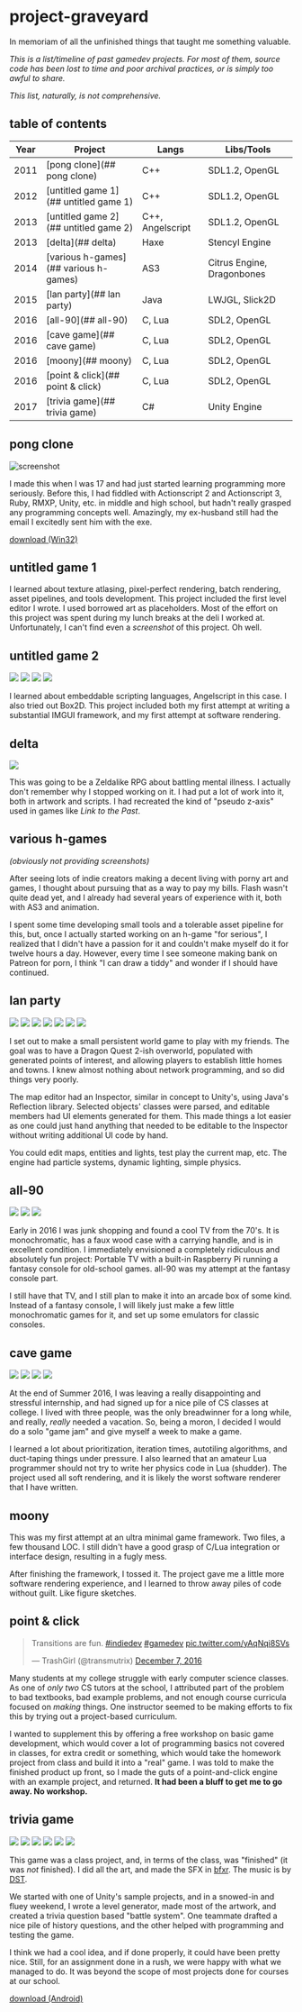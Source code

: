# project-graveyard
In memoriam of all the unfinished things that taught me something valuable.

*This is a list/timeline of past  gamedev projects. For most of them, source code has been lost to time and poor archival practices, or is simply too awful to share.*

*This list, naturally, is not comprehensive.*


## table of contents

Year | Project                               | Langs     | Libs/Tools
-----|---------------------------------------|-----------|-----------
2011 | [pong clone](## pong clone)           | C++       | SDL1.2, OpenGL
2012 | [untitled game 1](## untitled game 1) | C++       | SDL1.2, OpenGL
2013 | [untitled game 2](## untitled game 2) | C++, Angelscript | SDL1.2, OpenGL
2013 | [delta](## delta)                     | Haxe      | Stencyl Engine
2014 | [various h-games](## various h-games) | AS3       | Citrus Engine, Dragonbones
2015 | [lan party](## lan party)             | Java      | LWJGL, Slick2D
2016 | [all-90](## all-90)                   | C, Lua    | SDL2, OpenGL
2016 | [cave game](## cave game)             | C, Lua    | SDL2, OpenGL
2016 | [moony](## moony)                     | C, Lua    | SDL2, OpenGL
2016 | [point & click](## point & click)     | C, Lua    | SDL2, OpenGL
2017 | [trivia game](## trivia game)         | C#        | Unity Engine



## pong clone
![screenshot](2011/pong-clone/screen.png)

I made this when I was 17 and had just started learning programming more seriously. Before this, I had fiddled with Actionscript 2 and Actionscript 3, Ruby, RMXP, Unity, etc. in middle and high school, but hadn't really grasped any programming concepts well. Amazingly, my ex-husband still had the email I excitedly sent him with the exe.

[download (Win32)](2011/pong-clone/pong-clone.zip)



## untitled game 1
I learned about texture atlasing, pixel-perfect rendering, batch rendering, asset pipelines, and tools development. This project included the first level editor I wrote. I used borrowed art as placeholders. Most of the effort on this project was spent during my lunch breaks at the deli I worked at. Unfortunately, I can't find even a *screenshot* of this project. Oh well.




## untitled game 2
![](untitled-2/imgui.png)
![](untitled-2/particles.png)
![](untitled-2/softrend0.png)
![](untitled-2/softrend1.png)

I learned about embeddable scripting languages, Angelscript in this case. I also tried out Box2D. This project included both my first attempt at writing a substantial IMGUI framework, and my first attempt at software rendering.




## delta
![](delta/screen0.png)

This was going to be a Zeldalike RPG about battling mental illness. I actually don't remember why I stopped working on it. I had put a lot of work into it, both in artwork and scripts. I had recreated the kind of "pseudo z-axis" used in games like *Link to the Past*.



## various h-games
*(obviously not providing screenshots)*

After seeing lots of indie creators making a decent living with porny art and games, I thought about pursuing that as a way to pay my bills. Flash wasn't quite dead yet, and I already had several years of experience with it, both with AS3 and animation.

I spent some time developing small tools and a tolerable asset pipeline for this, but, once I actually started working on an h-game "for serious", I realized that I didn't have a passion for it and couldn't make myself do it for twelve hours a day. However, every time I see someone making bank on Patreon for porn, I think "I can draw a tiddy" and wonder if I should have continued.



## lan party
![](lan-party/login.png)
![](lan-party/pigs.png)
![](lan-party/dynamlight0.png)
![](lan-party/editor2.png)
![](lan-party/editor4.png)
![](lan-party/particles0.png)
![](lan-party/particles2.png)

I set out to make a small persistent world game to play with my friends. The goal was to have a Dragon Quest 2-ish overworld, populated with generated points of interest, and allowing players to establish little homes and towns. I knew almost nothing about network programming, and so did things very poorly.

The map editor had an Inspector, similar in concept to Unity's, using Java's Reflection library. Selected objects' classes were parsed, and editable members had UI elements generated for them. This made things a lot easier as one could just hand anything that needed to be editable to the Inspector without writing additional UI code by hand.

You could edit maps, entities and lights, test play the current map, etc. The engine had particle systems, dynamic lighting, simple physics.



## all-90
![](all-90/boot.png)
![](all-90/carousel.png)
![](all-90/gui.png)

Early in 2016 I was junk shopping and found a cool TV from the 70's. It is monochromatic, has a faux wood case with a carrying handle, and is in excellent condition. I immediately envisioned a completely ridiculous and absolutely fun project: Portable TV with a built-in Raspberry Pi running a fantasy console for old-school games. all-90 was my attempt at the fantasy console part.

I still have that TV, and I still plan to make it into an arcade box of some kind. Instead of a fantasy console, I will likely just make a few little monochromatic games for it, and set up some emulators for classic consoles.



## cave game
![](cave/gamejam0.png)
![](cave/gamejam1.png)
![](cave/gamejam2.png)
![](cave/gamejam3.png)

At the end of Summer 2016, I was leaving a really disappointing and stressful internship, and had signed up for a nice pile of CS classes at college. I lived with three people, was the only breadwinner for a long while, and really, *really* needed a vacation. So, being a moron, I decided I would do a solo "game jam" and give myself a week to make a game.

I learned a lot about prioritization, iteration times, autotiling algorithms, and duct-taping things under pressure. I also learned that an amateur Lua programmer should not try to write her physics code in Lua (shudder). The project used all soft rendering, and it is likely the worst software renderer that I have written.



## moony
This was my first attempt at an ultra minimal game framework. Two files, a few thousand LOC. I still didn't have a good grasp of C/Lua integration or interface design, resulting in a fugly mess.

After finishing the framework, I tossed it. The project gave me a little more software rendering experience, and I learned to throw away piles of code without guilt. Like figure sketches.



## point & click
<blockquote class="twitter-video" data-lang="en"><p lang="en" dir="ltr">Transitions are fun. <a href="https://twitter.com/hashtag/indiedev?src=hash">#indiedev</a> <a href="https://twitter.com/hashtag/gamedev?src=hash">#gamedev</a> <a href="https://t.co/yAqNqi8SVs">pic.twitter.com/yAqNqi8SVs</a></p>&mdash; TrashGirl (@transmutrix) <a href="https://twitter.com/transmutrix/status/806644420690976769">December 7, 2016</a></blockquote>
<script async src="//platform.twitter.com/widgets.js" charset="utf-8"></script>

Many students at my college struggle with early computer science classes. As one of *only two* CS tutors at the school, I attributed part of the problem to bad textbooks, bad example problems, and not enough course curricula focused on *making* things. One instructor seemed to be making efforts to fix this by trying out a project-based curriculum.

I wanted to supplement this by offering a free workshop on basic game development, which would cover a lot of programming basics not covered in classes, for extra credit or something, which would take the homework project from class and build it into a "real" game. I was told to make the finished product up front, so I made the guts of a point-and-click engine with an example project, and returned. **It had been a bluff to get me to go away. No workshop.**



## trivia game
![](trivia/start.png)
![](trivia/overworld.png)
![](trivia/sphinx.png)
![](trivia/question.png)
![](trivia/anubis.png)
![](trivia/win.png)

This game was a class project, and, in terms of the class, was "finished" (it was *not* finished). I did all the art, and made the SFX in [bfxr](http://www.bfxr.net/). The music is by [DST](https://dstech.bandcamp.com/).

We started with one of Unity's sample projects, and in a snowed-in and fluey weekend, I wrote a level generator, made most of the artwork, and created a trivia question based "battle system". One teammate drafted a nice pile of history questions, and the other helped with programming and testing the game.

I think we had a cool idea, and if done properly, it could have been pretty nice. Still, for an assignment done in a rush, we were happy with what we managed to do. It was beyond the scope of most projects done for courses at our school.

[download (Android)](trivia/Android.apk)
